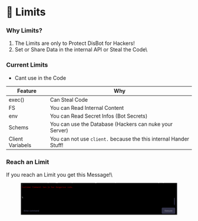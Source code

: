 # 🚮 Limits

### Why Limits?

1. The Limits are only to Protect DisBot for Hackers!
2. Set or Share Data in the internal API or Steal the Code\


### Current Limits

* Cant use in the Code

| Feature          | Why                                                               |
| ---------------- | ----------------------------------------------------------------- |
| exec()           | Can Steal Code                                                    |
| FS               | You can Read Internal Content                                     |
| env              | You can Read Secret Infos (Bot Secrets)                           |
| Schems           | You can use the Database (Hackers can nuke your Server)           |
| Client Variabels | You can not use `client.` because the this internal Hander Stuff! |



### Reach an Limit&#x20;

If you reach an Limit you get this Message!\


<figure><img src="../.gitbook/assets/image (1).png" alt=""><figcaption></figcaption></figure>
